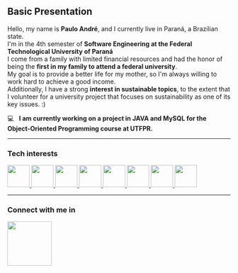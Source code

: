 <html>
    <body>
        <h2>Basic Presentation</h2>
        <p>
            Hello, my name is <strong>Paulo André</strong>, and I currently live in Paraná, a Brazilian state. 
            <br>
            I'm in the 4th semester of <strong>Software Engineering at the Federal Technological University of Paraná</strong>
            <br>
            I come from a family with limited financial resources and had the honor of being the <strong>first in my family to 
            attend a federal university</strong>. 
            <br>
            My goal is to provide a better life for my mother, so I'm always willing to work hard to achieve a good income. 
            <br>
            Additionally, I have a strong <strong>interest in sustainable topics</strong>, to the extent that I volunteer for a 
            university project that focuses on sustainability as one of its key issues. :)
        </p>
        <p>
            💻 &nbsp <strong>I am currently working on a project in JAVA and MySQL for the Object-Oriented Programming course at UTFPR.</strong>
        </p>
        <hr>
        <h3>Tech interests</h3>
        <span>
            <a href="https://github.com/pauloandre7/"> 
                <img src="https://cdn.jsdelivr.net/gh/devicons/devicon/icons/html5/html5-original.svg" width="50px"/>
            </a>
        </span>
        <span>
            <a href="https://github.com/pauloandre7/"> 
                <img src="https://cdn.jsdelivr.net/gh/devicons/devicon/icons/css3/css3-original.svg" width="50px"/>
            </a>
        </span>
        <span>
            <a href="https://github.com/pauloandre7/"> 
                <img src="https://cdn.jsdelivr.net/gh/devicons/devicon/icons/python/python-original-wordmark.svg" width="50px"/>
            </a>
        </span>
        <span>
            <a href="https://github.com/pauloandre7/"> 
                <img src="https://cdn.jsdelivr.net/gh/devicons/devicon/icons/java/java-original-wordmark.svg" width="50px"/>
            </a>    
        </span>
        <span>
            <a href="https://github.com/pauloandre7/"> 
                <img src="https://cdn.jsdelivr.net/gh/devicons/devicon/icons/c/c-original.svg" width="50px"/>
            </a>    
        </span>
        <span>
            <a href="https://github.com/pauloandre7/"> 
                <img src="https://cdn.jsdelivr.net/gh/devicons/devicon/icons/mysql/mysql-original-wordmark.svg" width="50px"/>
            </a>
        </span>
        <span>
            <a href="https://github.com/pauloandre7/"> 
                <img src="https://cdn.jsdelivr.net/gh/devicons/devicon/icons/postgresql/postgresql-original-wordmark.svg" width="50px"/>
            </a>
        </span>
        <span>
            <a href="https://github.com/pauloandre7/"> 
                <img src="https://cdn.jsdelivr.net/gh/devicons/devicon/icons/dotnetcore/dotnetcore-original.svg" width="50px"/>
            </a>    
        </span>
        <hr>
        <h3>Connect with me in</h4>
            <p>
                <a href="https://www.linkedin.com/in/paulo07122001/">
                    <img src="https://cdn.jsdelivr.net/gh/devicons/devicon/icons/linkedin/linkedin-original.svg" width="100px"/>
                </a>
            </p>
    </body>
</html>
